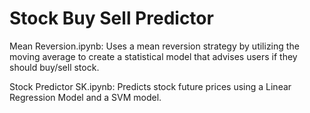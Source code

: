 # Stock Buy Sell Predictor

Mean Reversion.ipynb: Uses a mean reversion strategy by utilizing the moving average to create a statistical model that advises users if they should buy/sell stock.

Stock Predictor SK.ipynb: Predicts stock future prices using a Linear Regression Model and a SVM model.
